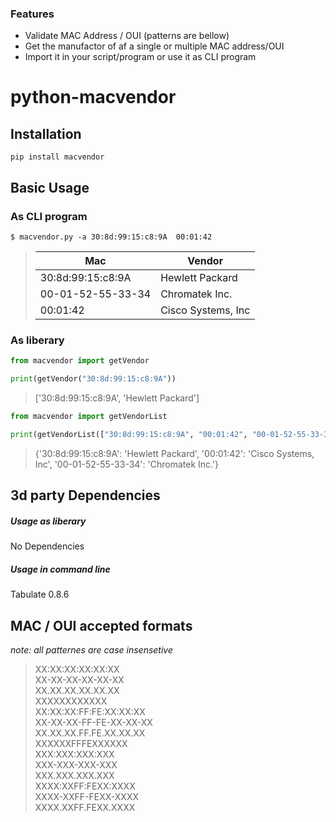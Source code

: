 ### Features

- Validate MAC Address / OUI (patterns are bellow)
- Get the manufactor of af a single or multiple MAC address/OUI
- Import it in your script/program or use it as CLI program

# python-macvendor
## Installation
`pip install macvendor`
## Basic Usage
### As CLI program
`$ macvendor.py -a 30:8d:99:15:c8:9A  00:01:42`
>| Mac               | Vendor             |
>|-------------------|--------------------|
>| 30:8d:99:15:c8:9A | Hewlett Packard    |
>| 00-01-52-55-33-34 | Chromatek Inc.     |
>| 00:01:42          | Cisco Systems, Inc |

### As liberary
```python
from macvendor import getVendor

print(getVendor("30:8d:99:15:c8:9A"))
```
> ['30:8d:99:15:c8:9A', 'Hewlett Packard']

```python
from macvendor import getVendorList

print(getVendorList(["30:8d:99:15:c8:9A", "00:01:42", "00-01-52-55-33-34"]))
```
>{'30:8d:99:15:c8:9A': 'Hewlett Packard', '00:01:42': 'Cisco Systems, Inc', '00-01-52-55-33-34': 'Chromatek Inc.'}


## 3d party Dependencies
##### Usage as liberary
No Dependencies
##### Usage in command line
Tabulate 0.8.6
## MAC / OUI accepted formats
*note: all patternes are case insensetive*
> XX:XX:XX:XX:XX:XX  
> XX-XX-XX-XX-XX-XX  
> XX.XX.XX.XX.XX.XX  
> XXXXXXXXXXXX  
> XX:XX:XX:FF:FE:XX:XX:XX  
> XX-XX-XX-FF-FE-XX-XX-XX  
> XX.XX.XX.FF.FE.XX.XX.XX  
> XXXXXXFFFEXXXXXX  
> XXX:XXX:XXX:XXX  
> XXX-XXX-XXX-XXX  
> XXX.XXX.XXX.XXX  
> XXXX:XXFF:FEXX:XXXX  
> XXXX-XXFF-FEXX-XXXX  
> XXXX.XXFF.FEXX.XXXX  
